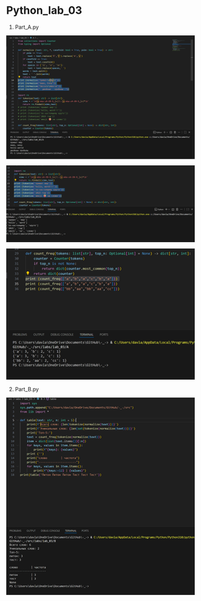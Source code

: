# Python_lab_03

1. Part_A.py

![](/misc/images/labs/lab_03/exA_1.jpg)

![](/misc/images/labs/lab_03/exA_2.jpg)

![](/misc/images/labs/lab_03/exA_3.jpg)

2. Part_B.py

![](/misc/images/labs/lab_03/exB.jpg)
